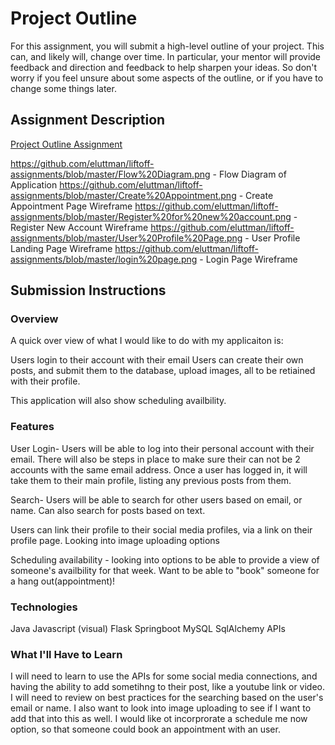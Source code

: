 # Project Outline
For this assignment, you will submit a high-level outline of your project. This can, and likely will, change over time. In particular, your mentor will provide feedback and direction and feedback to help sharpen your ideas. So don't worry if you feel unsure about some aspects of the outline, or if you have to change some things later.

## Assignment Description
[Project Outline Assignment](https://education.launchcode.org/liftoff/assignments/project-outline/)

https://github.com/eluttman/liftoff-assignments/blob/master/Flow%20Diagram.png - Flow Diagram of Application
https://github.com/eluttman/liftoff-assignments/blob/master/Create%20Appointment.png - Create Appointment Page Wireframe
https://github.com/eluttman/liftoff-assignments/blob/master/Register%20for%20new%20account.png - Register New Account Wireframe
https://github.com/eluttman/liftoff-assignments/blob/master/User%20Profile%20Page.png - User Profile Landing Page Wireframe
https://github.com/eluttman/liftoff-assignments/blob/master/login%20page.png - Login Page Wireframe



## Submission Instructions

### Overview
A quick over view of what I would like to do with my applicaiton is:

Users login to their account with their email 
Users can create their own posts, and submit them to the database, upload images, all to be retiained with their profile. 

This application will also show scheduling availbility. 


### Features
User Login- Users will be able to log into their personal account with their email. There will also be steps in place to make sure their can not be 2 accounts with the same email address. Once a user has logged in, it will take them to their main profile, listing any previous posts from them. 

Search- Users will be able to search for other users based on email, or name. Can also search for posts based on text. 

Users can link their profile to their social media profiles, via a link on their profile page. Looking into image uploading options 

Scheduling availability - looking into options to be able to provide a view of someone's availbility for that week. Want to be able to "book" someone for a hang out(appointment)! 

### Technologies
Java
Javascript (visual) 
Flask
Springboot 
MySQL
SqlAlchemy
APIs

### What I'll Have to Learn
I will need to learn to use the APIs for some social media connections, and having the ability to add sometihng to their post, like a youtube link or video. I will need to review on best practices for the searching based on the user's email or name. I also want to look into image uploading to see if I want to add that into this as well. I would like ot incorprorate a schedule me now option, so that someone could book an appointment with an user. 
